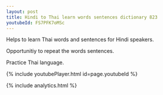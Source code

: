 ```yaml
---
layout: post
title: Hindi to Thai learn words sentences dictionary 823 
youtubeId: FS7PFK7oMSc
---
```

 
 
Helps to learn Thai words and sentences for Hindi speakers.

Opportunitiy to repeat the words sentences. 

Practice Thai language. 
 
{% include youtubePlayer.html id=page.youtubeId %}
 
 
{% include analytics.html %}